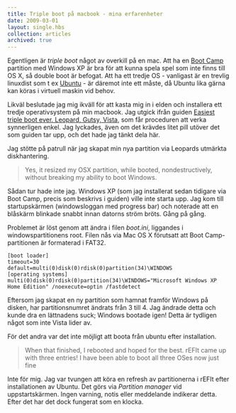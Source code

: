 ```yaml
---
title: Triple boot på macbook - mina erfarenheter
date: 2009-03-01
layout: single.hbs
collection: articles
archived: true
---
```

Egentligen är *triple boot* något av overkill på en mac. Att ha en [Boot
Camp](http://www.apple.com/macosx/features/bootcamp.html) partition med
Windows XP är bra för att kunna spela spel som inte finns till OS X, så
double boot är befogat. Att ha ett tredje OS - vanligast är en trevlig
linuxdist som t ex [Ubuntu](http://ubuntu.com) - är däremot inte ett
måste, då Ubuntu lika gärna kan köras i virtuell maskin vid behov.

Likväl beslutade jag mig ikväll för att kasta mig in i elden och
installera ett tredje operativsystem på min macbook. Jag utgick ifrån
guiden [Easiest triple boot ever. Leopard, Gutsy,
Vista](http://ubuntuforums.org/showthread.php?t=594298), som får
proceduren att verka synnerligen enkel. Jag lyckades, även om det
krävdes litet pill utöver det som guiden tar upp, och det hade jag tänkt
dela här.

Jag stötte på patrull när jag skapat min nya partition via Leopards
utmärkta diskhantering.

> Yes, it resized my OSX partition, while booted, nondestructively,
> without breaking my ability to boot Windows.

Sådan tur hade inte jag. Windows XP (som jag installerat sedan tidigare
via Boot Camp, precis som beskrivs i guiden) ville inte starta upp. Jag
kom till startupskärmen (windowsloggan med progress bar) och noterade
att en blåskärm blinkade snabbt innan datorns ström bröts. Gång på gång.

Problemet är löst genom att ändra i filen *boot.ini*, liggandes i
windowspartitionens root. Filen nås via Mac OS X förutsatt att Boot
Camp-partitionen är formaterad i FAT32.

    [boot loader]
    timeout=30
    default=multi(0)disk(0)rdisk(0)partition(34)\WINDOWS
    [operating systems]
    multi(0)disk(0)rdisk(0)partition(34)\WINDOWS="Microsoft Windows XP Home Edition" /noexecute=optin /fastdetect

Eftersom jag skapat en ny partition som hamnat framför Windows på
disken, har partitionsnumret ändrats från 3 till 4. Jag ändrade detta
och kunde dra en lättnadens suck; Windows bootade igen! Detta är
tydligen något som inte Vista lider av.

För det andra var det inte möjligt att boota från ubuntu efter
installation.

> When that finished, I rebooted and hoped for the best. rEFIt came up
> with three entries! I have been able to boot all three OSes now just
> fine

Inte för mig. Jag var tvungen att köra en refresh av partitionerna i
rEFIt efter installationen av Ubuntu. Det görs via *Partition manager*
vid uppstartskärmen. Ingen varning, notis eller meddelande indikerar
detta. Efter det har det dock fungerat som en klocka.